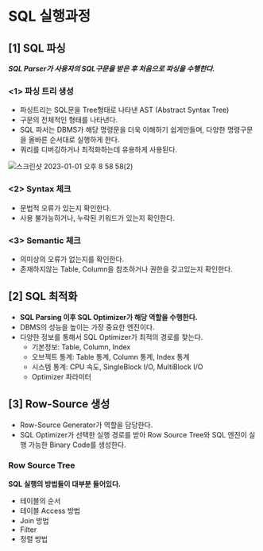 # SQL 실행과정

## [1] SQL 파싱
***SQL Parser가 사용자의 SQL구문을 받은 후 처음으로 파싱을 수행한다.***

### <1> 파싱 트리 생성
- 파싱트리는 SQL문을 Tree형태로 나타낸 AST (Abstract Syntax Tree)
- 구문의 전체적인 형태를 나타낸다.
- SQL 파서는 DBMS가 해당 명령문을 더욱 이해하기 쉽게만들며, 다양한 명령구문을 올바른 순서대로 실행하게 한다.
- 쿼리를 디버깅하거나 최적화하는데 유용하게 사용된다.

![스크린샷 2023-01-01 오후 8 58 58(2)](https://user-images.githubusercontent.com/57896918/210171318-c9c40995-d280-4805-b21f-7f9e8e3cab13.png)


### <2> Syntax 체크
- 문법적 오류가 있는지 확인한다.
- 사용 불가능하거나, 누락된 키워드가 있는지 확인한다.

### <3> Semantic 체크
- 의미상의 오류가 없는지를 확인한다.
- 존재하지않는 Table, Column을 참조하거나 권한을 갖고있는지 확인한다.

## [2] SQL 최적화
- **SQL Parsing 이후 SQL Optimizer가 해당 역할을 수행한다.**
- DBMS의 성능을 높이는 가장 중요한 엔진이다.
- 다양한 정보를 통해서 SQL Optimizer가 최적의 경로를 찾는다.
  - 기본정보: Table, Column, Index
  - 오브젝트 통계: Table 통계, Column 통계, Index 통계
  - 시스템 통계: CPU 속도, SingleBlock I/O, MultiBlock I/O
  - Optimizer 파라미터

## [3] Row-Source 생성
- Row-Source Generator가 역할을 담당한다.
- SQL Optimizer가 선택한 실행 경로를 받아 Row Source Tree와 SQL 엔진이 실행 가능한 Binary Code를 생성한다.

### Row Source Tree
**SQL 실행의 방법들이 대부분 들어있다.**
- 테이블의 순서
- 테이블 Access 방법
- Join 방법
- Filter
- 정렬 방법




